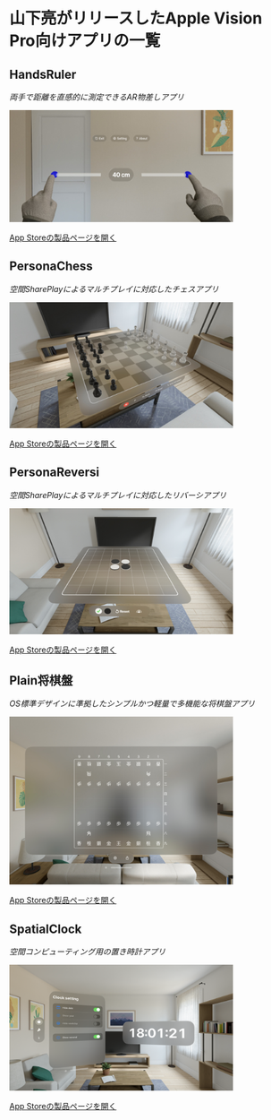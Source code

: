 山下亮がリリースしたApple Vision Pro向けアプリの一覧
==============================================

HandsRuler
----------
_両手で距離を直感的に測定できるAR物差しアプリ_

<img src="HandsRuler/top1280w.jpg" width="400">

[App Storeの製品ページを開く](https://apps.apple.com/app/id6475769879)


PersonaChess
-------------
_空間SharePlayによるマルチプレイに対応したチェスアプリ_

<img src="PersonaChess/top1280w.jpg" width="400">

[App Storeの製品ページを開く](https://apps.apple.com/app/id6482994319)


PersonaReversi
--------------
_空間SharePlayによるマルチプレイに対応したリバーシアプリ_

<img src="PersonaReversi/top1280w.jpg" width="400">

[App Storeの製品ページを開く](https://apps.apple.com/app/id6480587175)


Plain将棋盤
----------
_OS標準デザインに準拠したシンプルかつ軽量で多機能な将棋盤アプリ_

<img src="Plain将棋盤/visionOS.jpg" width="400">

[App Storeの製品ページを開く](https://apps.apple.com/app/id1620268476)


SpatialClock
-------------
_空間コンピューティング用の置き時計アプリ_

<img src="SpatialClock/top1200w.png" width="400">

[App Storeの製品ページを開く](https://apps.apple.com/app/id6476141176)
